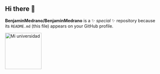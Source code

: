 ## Hi there 👋


**BenjaminMedrano/BenjaminMedrano** is a ✨ _special_ ✨ repository because its `README.md` (this file) appears on your GitHub profile.


<img src="https://yt3.googleusercontent.com/ytc/AIdro_kBVqGn-PautfZs3UW8F-q5-5K8x4zGwnIY2Ng6WScasw=s900-c-k-c0x00ffffff-no-rj" alt="Mi universidad" width="120"/>



